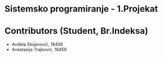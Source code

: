 # Sistemsko programiranje - 1.Projekat

#  Contributors (Student, Br.Indeksa)
  - Anđela Stojanović, 18406
  - Anastasija Trajković, 18456
